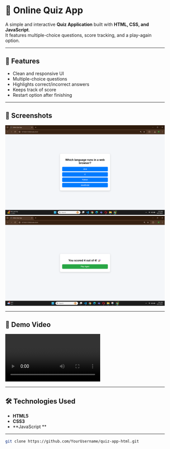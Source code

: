 # 🧠 Online Quiz App

A simple and interactive **Quiz Application** built with **HTML, CSS, and JavaScript**.  
It features multiple-choice questions, score tracking, and a play-again option.  

---

## 🚀 Features
- Clean and responsive UI  
- Multiple-choice questions  
- Highlights correct/incorrect answers  
- Keeps track of score  
- Restart option after finishing  

---

## 📸 Screenshots



![Question Example](questionexample.png)
![Score Screen](score.png)

---

## 🎥 Demo Video


![Quiz Demo](demo.mp4)  


---

## 🛠️ Technologies Used
- **HTML5**
- **CSS3**
- **JavaScript **

---


   ```bash
   git clone https://github.com/YourUsername/quiz-app-html.git
